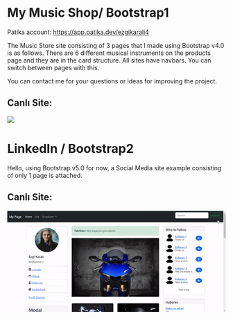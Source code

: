 # My Music Shop/ Bootstrap1
Patika account: https://app.patika.dev/ezgikarali4

The Music Store site consisting of 3 pages that I made using Bootstrap v4.0 is as follows. There are 6 different musical instruments on the products page and they are in the card structure. All sites have navbars. You can switch between pages with this.

You can contact me for your questions or ideas for improving the project.

## Canlı Site:
![](https://github.com/ezgikarali4/Bootstrap/blob/main/Bootstrap1/images/muzikdukkanim.gif)

# LinkedIn / Bootstrap2

Hello, using Bootstrap v5.0 for now, a Social Media site example consisting of only 1 page is attached.

## Canlı Site:
![](https://github.com/ezgikarali4/Bootstrap/blob/main/Bootstrap2/images/ezgif.com-gif-maker.gif)

